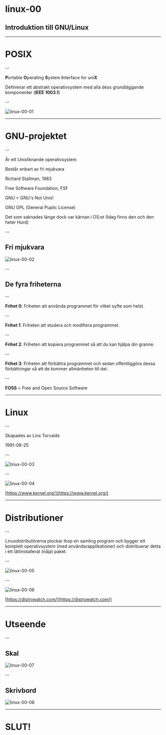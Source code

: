 # linux-00

## Introduktion till GNU/Linux

---

# POSIX

--

**P**ortable **O**perating **S**ystem **I**nterface for uni**X**

Definierar ett abstrakt operativsystem med alla dess grundläggande komponenter (**IEEE 1003.1**)

--

![linux-00-01](images/linux-00-01.png)

---

# GNU-projektet

--

<p class="fragment">Är ett Unixliknande operativsystem</p>

<p class="fragment">Består enbart av fri mjukvara</p>

<p class="fragment">Richard Stallman, 1983</p>

<p class="fragment">Free Software Foundation, FSF</p>

<p class="fragment">GNU = GNU's Not Unix!</p>

<p class="fragment">GNU GPL (General Puplic License)</p>

<p class="fragment">Det som saknades länge dock var kärnan i OS:et (Idag finns den och den heter Hurd)</p>

--

## Fri mjukvara

![linux-00-02](images/linux-00-02.png)

--

## De fyra friheterna

--

**Frihet 0**: Friheten att använda programmet för vilket syfte som helst.

--

**Frihet 1**: Friheten att studera och modifiera programmet.

--

**Frihet 2**: Friheten att kopiera programmet så att du kan hjälpa din granne.

--

**Frihet 3**: Friheten att förbättra programmet och sedan offentliggöra dessa förbättringar så att de kommer allmänheten till del.

--

**FOSS** = Free and Open Source Software

---

# Linux

--

Skapades av Lins Torvalds

1991-08-25

--

![linux-00-03](images/linux-00-03.png)

--

![linux-00-04](images/linux-00-04.png)


[https://www.kernel.org/](https://www.kernel.org/)

---

# Distributioner

--

Linuxdistributörerna plockar ihop en samling program och bygger ett komplett operativsystem (med användarapplikationer) och distribuerar detta i ett lättinstallerat (nåja) paket.

--

![linux-00-05](images/linux-00-05.png)

--

![linux-00-06](images/linux-00-06.png)

[https://distrowatch.com/](https://distrowatch.com/)

---

# Utseende

--

## Skal

![linux-00-07](images/linux-00-07.png)

--

## Skrivbord

![linux-00-08](images/linux-00-08.png)

---

# SLUT!
